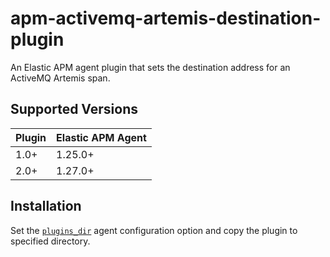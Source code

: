 # apm-activemq-artemis-destination-plugin

An Elastic APM agent plugin that sets the destination address for an ActiveMQ Artemis span.

## Supported Versions

| Plugin | Elastic APM Agent |
| :--- | :--- |
| 1.0+ | 1.25.0+ |
| 2.0+ | 1.27.0+ |

## Installation

Set the [`plugins_dir`](https://www.elastic.co/guide/en/apm/agent/java/current/config-core.html#config-plugins-dir) agent configuration option and copy the plugin to specified directory.
